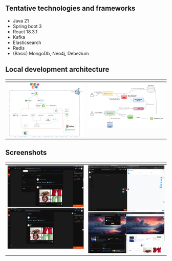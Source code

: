 ## Tentative technologies and frameworks

- Java 21
- Spring boot 3
- React 18.3.1
- Kafka
- Elasticsearch
- Redis
- (Basic) MongoDb, Neo4j, Debezium

## Local development architecture

<table>
    <thead>
        <tr>
            <th></th>    
            <th></th>
        </tr>
    </thead>
    <tbody>
        <tr valign="top">
            <td>
                <img src="architecture/architecture.png"/>
            </td>
            <td>
                <img src="architecture/timeline.png"/>
            </td>
        </tr>
    </tbody>
</table>

## Screenshots

<table>
    <thead>
        <tr>
            <th></th>    
            <th></th>
        </tr>
    </thead>
    <tbody>
        <tr valign="top">
            <td>
                <img src="screenshots/profile.png"/>
                <img src="screenshots/timeline.png"/>
            </td>
            <td>
                <img src="screenshots/chat.png"/>
                <img src="screenshots/realtime.png"/>
            </td>
        </tr>
    </tbody>
</table>